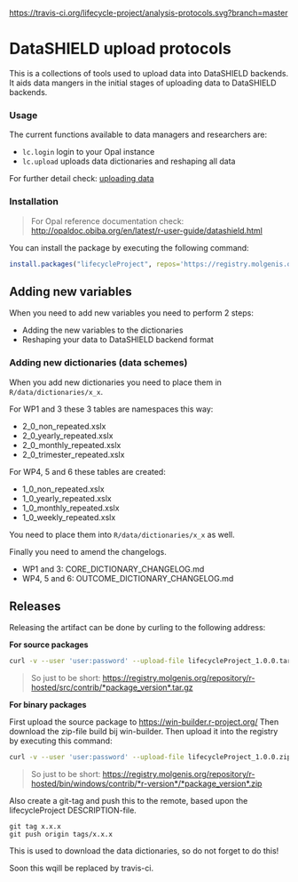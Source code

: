 https://travis-ci.org/lifecycle-project/analysis-protocols.svg?branch=master

# DataSHIELD upload protocols
This is a collections of tools used to upload data into DataSHIELD backends. It aids data mangers in the initial stages of uploading data to DataSHIELD backends.

### Usage
The current functions available to data managers and researchers are:

- ```lc.login``` login to your Opal instance
- ```lc.upload``` uploads data dictionaries and reshaping all data

For further detail check: [uploading data](https://github.com/lifecycle-project/analysis-protocols/wiki/Uploading-data)

### Installation
> For Opal reference documentation check: http://opaldoc.obiba.org/en/latest/r-user-guide/datashield.html

You can install the package by executing the following command:

```R
install.packages("lifecycleProject", repos='https://registry.molgenis.org/repository/R/', dependencies = TRUE)
```

## Adding new variables
When you need to add new variables you need to perform 2 steps:
- Adding the new variables to the dictionaries
- Reshaping your data to DataSHIELD backend format

### Adding new dictionaries (data schemes)
When you add new dictionaries you need to place them in ```R/data/dictionaries/x_x```.

For WP1 and 3 these 3 tables are namespaces this way:
- 2_0_non_repeated.xslx
- 2_0_yearly_repeated.xslx
- 2_0_monthly_repeated.xslx
- 2_0_trimester_repeated.xslx

For WP4, 5 and 6 these tables are created:
- 1_0_non_repeated.xslx
- 1_0_yearly_repeated.xslx
- 1_0_monthly_repeated.xslx
- 1_0_weekly_repeated.xslx

You need to place them into ```R/data/dictionaries/x_x``` as well. 

Finally you need to amend the changelogs.

- WP1 and 3: CORE_DICTIONARY_CHANGELOG.md
- WP4, 5 and 6: OUTCOME_DICTIONARY_CHANGELOG.md

## Releases
Releasing the artifact can be done by curling to the following address:

**For source packages**

```bash
curl -v --user 'user:password' --upload-file lifecycleProject_1.0.0.tar.gz https://registry.molgenis.org/repository/r-hosted/src/contrib/lifecycleProject_1.0.0.tar.gz 
```

> So just to be short: https://registry.molgenis.org/repository/r-hosted/src/contrib/*package_version*.tar.gz 

**For binary packages**

First upload the source package to https://win-builder.r-project.org/
Then download the zip-file build bij win-builder. Then upload it into the registry by executing this command:

```bash
curl -v --user 'user:password' --upload-file lifecycleProject_1.0.0.zip https://registry.molgenis.org/repository/r-hosted/bin/windows/contrib/3.6/lifecycleProject_1.0.0.zip
```

>So just to be short: https://registry.molgenis.org/repository/r-hosted/bin/windows/contrib/*r-version*/*package_version*.zip

Also create a git-tag and push this to the remote, based upon the lifecycleProject DESCRIPTION-file.

```
git tag x.x.x
git push origin tags/x.x.x
```

This is used to download the data dictionaries, so do not forget to do this!

Soon this wqill be replaced by travis-ci.
